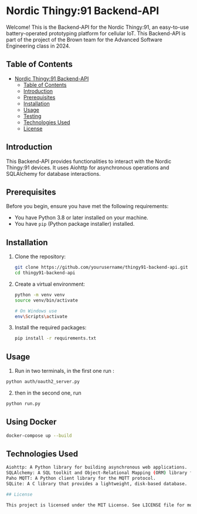 # Nordic Thingy:91 Backend-API

Welcome! This is the Backend-API for the Nordic Thingy:91, an easy-to-use battery-operated prototyping platform for cellular IoT. This Backend-API is part of the project of the Brown team for the Advanced Software Engineering class in 2024.

## Table of Contents

- [Nordic Thingy:91 Backend-API](#nordic-thingy91-backend-api)
  - [Table of Contents](#table-of-contents)
  - [Introduction](#introduction)
  - [Prerequisites](#prerequisites)
  - [Installation](#installation)
  - [Usage](#usage)
  - [Testing](#testing)
  - [Technologies Used](#technologies-used)
  - [License](#license)

## Introduction

This Backend-API provides functionalities to interact with the Nordic Thingy:91 devices. It uses Aiohttp for asynchronous operations and SQLAlchemy for database interactions.

## Prerequisites

Before you begin, ensure you have met the following requirements:

- You have Python 3.8 or later installed on your machine.
- You have `pip` (Python package installer) installed.

## Installation

1. Clone the repository:

   ```sh
   git clone https://github.com/yourusername/thingy91-backend-api.git
   cd thingy91-backend-api

2. Create a virtual environment:
    ```sh
    python -m venv venv
    source venv/bin/activate
    
    # On Windows use     
    env\Scripts\activate

3. Install the required packages:
   ```sh
   pip install -r requirements.txt

## Usage

1. Run in two terminals, in the first one run :

  ```sh
  python auth/oauth2_server.py
  ```

2. then in the second one, run

  ```sh
  python run.py
  ```


## Using Docker

  ```sh
  docker-compose up --build
  ```



## Technologies Used
   ```sh
Aiohttp: A Python library for building asynchronous web applications.
SQLAlchemy: A SQL toolkit and Object-Relational Mapping (ORM) library for Python.
Paho MQTT: A Python client library for the MQTT protocol.
SQLite: A C library that provides a lightweight, disk-based database.

## License

This project is licensed under the MIT License. See LICENSE file for more details.
